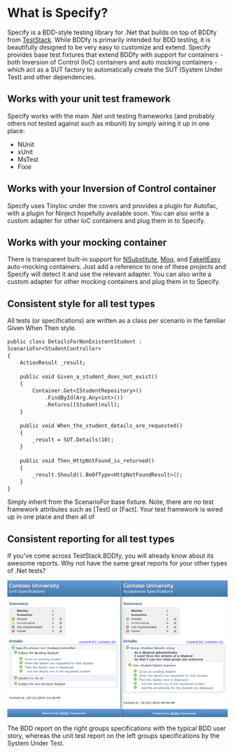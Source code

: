 # What is Specify?
Specify is a BDD-style testing library for .Net that builds on top of BDDfy from [TestStack](http://teststack.net/). While BDDfy is primarily intended for BDD testing, it is beautifully designed to be very easy to customize and extend. Specify provides base test fixtures that extend BDDfy with support for containers - both Inversion of Control (IoC) containers and auto mocking containers - which act as a SUT factory to automatically create the SUT (System Under Test) and other dependencies.

## Works with your unit test framework
Specify works with the main .Net unit testing frameworks (and probably others not tested against such as mbunit) by simply wiring it up in one place:
- NUnit
- xUnit
- MsTest
- Fixie

## Works with your Inversion of Control container
Specify uses TinyIoc under the covers and provides a plugin for Autofac, with a plugin for Ninject hopefully available soon. You can also write a custom adapter for other IoC containers and plug them in to Specify.

## Works with your mocking container
There is transparent built-in support for [NSubstitute](http://nsubstitute.github.io/), [Moq](https://github.com/Moq/moq4), and [FakeItEasy](http://fakeiteasy.github.io/) auto-mocking containers. Just add a reference to one of these projects and Specify will detect it and use the relevant adapter. You can also write a custom adapter for other mocking containers and plug them in to Specify.

## Consistent style for all test types
All tests (or specifications) are written as a class per scenario in the familiar Given When Then style. 

    public class DetailsForNonExistentStudent : ScenarioFor<StudentController>
    {
        ActionResult _result;

        public void Given_a_student_does_not_exist()
        {
            Container.Get<IStudentRepository>()
                .FindById(Arg.Any<int>())
                .Returns((Student)null);
        }

        public void When_the_student_details_are_requested()
        {
            _result = SUT.Details(10);
        }

        public void Then_HttpNotFound_is_returned()
        {
            _result.Should().BeOfType<HttpNotFoundResult>();
        }
    }

Simply inherit from the ScenarioFor base fixture. Note, there are no test framework attributes such as [Test] or [Fact]. Your test framework is wired up in one place and then all of 

## Consistent reporting for all test types
If you've come across TestStack.BDDfy, you will already know about its awesome reports. Why not have the same great reports for your other types of .Net tests?

![Unit test and BDD test reports](consistent-reporting.png)

The BDD report on the right groups specifications with the typical BDD user story, whereas the unit test report on the left groups specifications by the System Under Test.